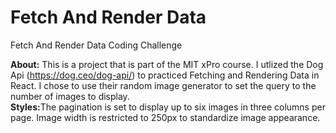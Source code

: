 # Fetch And Render Data
Fetch And Render Data Coding Challenge

<b>About:</b>
This is a project that is part of the MIT xPro course. I utlized the Dog Api (https://dog.ceo/dog-api/) to practiced Fetching and Rendering Data in React. I chose to use their random image generator to set the query to the number of images to display. 
<br><b>Styles:</b>The pagination is set to display up to six images in three columns per page. Image width is restricted to 250px to standardize image appearance. 
